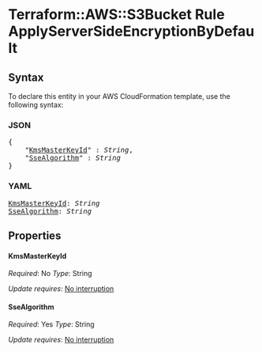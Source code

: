 # Terraform::AWS::S3Bucket Rule ApplyServerSideEncryptionByDefault

## Syntax

To declare this entity in your AWS CloudFormation template, use the following syntax:

### JSON

<pre>
{
    "<a href="#kmsmasterkeyid" title="KmsMasterKeyId">KmsMasterKeyId</a>" : <i>String</i>,
    "<a href="#ssealgorithm" title="SseAlgorithm">SseAlgorithm</a>" : <i>String</i>
}
</pre>

### YAML

<pre>
<a href="#kmsmasterkeyid" title="KmsMasterKeyId">KmsMasterKeyId</a>: <i>String</i>
<a href="#ssealgorithm" title="SseAlgorithm">SseAlgorithm</a>: <i>String</i>
</pre>

## Properties

#### KmsMasterKeyId

_Required_: No
_Type_: String

_Update requires_: [No interruption](https://docs.aws.amazon.com/AWSCloudFormation/latest/UserGuide/using-cfn-updating-stacks-update-behaviors.html#update-no-interrupt)

#### SseAlgorithm

_Required_: Yes
_Type_: String

_Update requires_: [No interruption](https://docs.aws.amazon.com/AWSCloudFormation/latest/UserGuide/using-cfn-updating-stacks-update-behaviors.html#update-no-interrupt)

